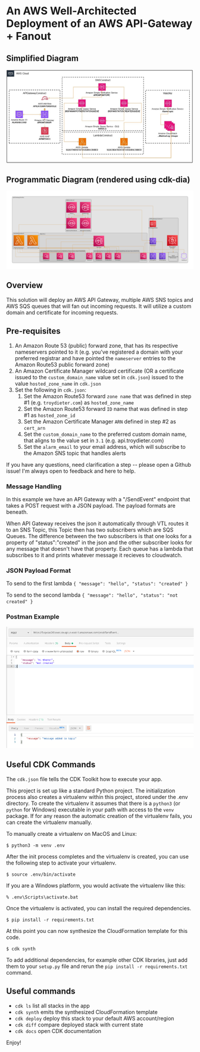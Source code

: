 
# An AWS Well-Architected Deployment of an AWS API-Gateway + Fanout

## Simplified Diagram
![cad_diagram](img/cad_diagram.jpg)

## Programmatic Diagram (rendered using cdk-dia)
![diagram](img/diagram.png)
## Overview
This solution will deploy an AWS API Gateway, multiple AWS SNS topics and AWS SQS queues that will fan out incoming requests. It will utilize a custom domain and certificate
for incoming requests.

## Pre-requisites 
1. An Amazon Route 53 (public) forward zone, that has its respective nameservers pointed to it (e.g. you've registered a domain with your preferred registrar and have pointed the `nameserver` entries to the Amazon Route53 public forward zone)
2. An Amazon Certificate Manager wildcard certificate (OR a certificate issued to the `custom_domain_name` value set in `cdk.json`) issued to the value `hosted_zone_name` in `cdk.json`
3. Set the following in `cdk.json`:
   1. Set the Amazon Route53 forward `zone name` that was defined in step #1 (e.g. `troydieter.com`) as `hosted_zone_name`
   2. Set the Amazon Route53 forward `ID` name that was defined in step #1 as `hosted_zone_id` 
   3. Set the Amazon Certificate Manager `ARN` defined in step #2 as `cert_arn`
   4. Set the `custom_domain_name` to the preferred custom domain name, that aligns to the value set in `3.1` (e.g. api.troydieter.com)
   5. Set the `alarm_email` to your email address, which will subscribe to the Amazon SNS topic that handles alerts

If you have any questions, need clarification a step -- please open a Github issue! I'm always open to feedback and here to help.

### Message Handling

In this example we have an API Gateway with a "/SendEvent" endpoint that takes a POST request with a JSON payload. The payload formats are beneath.

When API Gateway receives the json it automatically through VTL routes it to an SNS Topic, this Topic then has two subscribers which are SQS Queues. The difference between the two subscribers is that one looks for a property of "status":"created" in the json and the other subscriber looks for any message that doesn't have that property. Each queue has a lambda that subscribes to it and prints whatever message it recieves to cloudwatch.

### JSON Payload Format

To send to the first lambda
`{ "message": "hello", "status": "created" }`

To send to the second lambda
`{ "message": "hello", "status": "not created" }`

### Postman Example
![postman](img/postman.png)

## Useful CDK Commands

The `cdk.json` file tells the CDK Toolkit how to execute your app.

This project is set up like a standard Python project.  The initialization
process also creates a virtualenv within this project, stored under the .env
directory.  To create the virtualenv it assumes that there is a `python3`
(or `python` for Windows) executable in your path with access to the `venv`
package. If for any reason the automatic creation of the virtualenv fails,
you can create the virtualenv manually.

To manually create a virtualenv on MacOS and Linux:

```
$ python3 -m venv .env
```

After the init process completes and the virtualenv is created, you can use the following
step to activate your virtualenv.

```
$ source .env/bin/activate
```

If you are a Windows platform, you would activate the virtualenv like this:

```
% .env\Scripts\activate.bat
```

Once the virtualenv is activated, you can install the required dependencies.

```
$ pip install -r requirements.txt
```

At this point you can now synthesize the CloudFormation template for this code.

```
$ cdk synth
```

To add additional dependencies, for example other CDK libraries, just add
them to your `setup.py` file and rerun the `pip install -r requirements.txt`
command.

## Useful commands

 * `cdk ls`          list all stacks in the app
 * `cdk synth`       emits the synthesized CloudFormation template
 * `cdk deploy`      deploy this stack to your default AWS account/region
 * `cdk diff`        compare deployed stack with current state
 * `cdk docs`        open CDK documentation

Enjoy!
